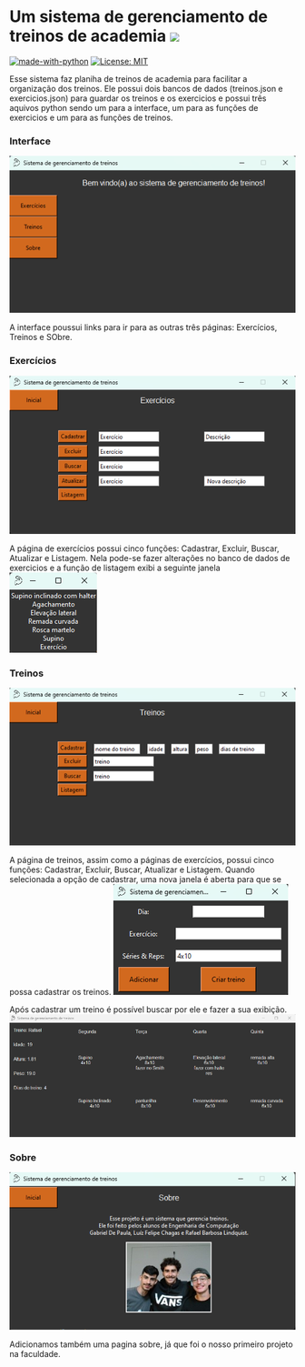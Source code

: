# Um sistema de gerenciamento de treinos de academia <img src="gym_86590.ico" style="max-height: 30px; max-width: 30px;">

[![made-with-python](https://img.shields.io/badge/Made%20with-Python-1f425f.svg)](https://www.python.org/) [![License: MIT](https://img.shields.io/badge/License-MIT-yellow.svg)](https://opensource.org/licenses/MIT)

Esse sistema faz planiha de treinos de academia para facilitar a organização dos treinos. Ele possui dois bancos de dados (treinos.json e exercicios.json) para guardar os treinos e os exercicios e possui três aquivos python sendo um para a interface, um para as funções de exercicios e um para as funções de treinos. 

### Interface
<img src="imagens/Captura de tela 2024-11-25 084052.png">

A interface poussui links para ir para as outras três páginas: Exercícios, Treinos e SObre.

### Exercícios
<img src="imagens\Captura de tela 2024-11-21 170514.png">

A página de exercícios possui cinco funções: Cadastrar, Excluir, Buscar, Atualizar e Listagem. Nela pode-se fazer alterações no banco de dados de exercicios e a função de listagem exibi a seguinte janela
<img src="imagens\Captura de tela 2024-11-25 084502.png">

### Treinos 
<img src="imagens\Captura de tela 2024-11-21 170717.png">

A página de treinos, assim como a páginas de exercícios, possui cinco funções: Cadastrar, Excluir, Buscar, Atualizar e Listagem. Quando selecionada a opção de cadastrar, uma nova janela é aberta para que se possa cadastrar os treinos. 
<img src="imagens\Captura de tela 2024-11-25 090108.png">

Após cadastrar um treino é possível buscar por ele e fazer a sua exibição.
<img src="imagens\Captura de tela 2024-11-14 230326.png">

### Sobre
<img src="imagens\Captura de tela 2024-11-21 171214.png">

Adicionamos também uma pagina sobre, já que foi o nosso primeiro projeto na faculdade. 

